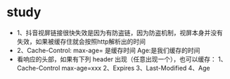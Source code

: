 # study
* 1、抖音视屏链接很快失效是因为有防盗链，因为防盗机制，视屏本身并没有失效，如果被缓存住就会按照http解析出的时间
* 2、Cache-Control: max-age=  是缓存时间
Age:是我们缓存的时间  
* 看响应的头部，如果有下列 header 出现（任意出现一个），也可以缓存：
 1、Cache-Control max-age=xxx
 2、Expires
 3、Last-Modified
 4、Age
